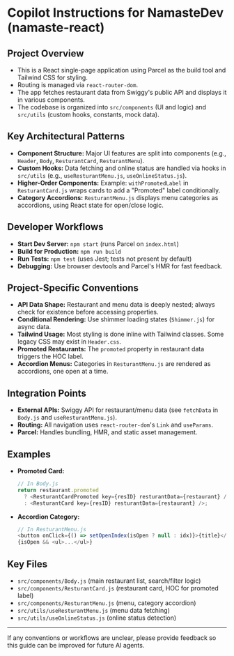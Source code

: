# Copilot Instructions for NamasteDev (namaste-react)

## Project Overview
- This is a React single-page application using Parcel as the build tool and Tailwind CSS for styling.
- Routing is managed via `react-router-dom`.
- The app fetches restaurant data from Swiggy's public API and displays it in various components.
- The codebase is organized into `src/components` (UI and logic) and `src/utils` (custom hooks, constants, mock data).

## Key Architectural Patterns
- **Component Structure:** Major UI features are split into components (e.g., `Header`, `Body`, `ResturantCard`, `ResturantMenu`).
- **Custom Hooks:** Data fetching and online status are handled via hooks in `src/utils` (e.g., `useResturantMenu.js`, `useOnlineStatus.js`).
- **Higher-Order Components:** Example: `withPromotedLabel` in `ResturantCard.js` wraps cards to add a "Promoted" label conditionally.
- **Category Accordions:** `ResturantMenu.js` displays menu categories as accordions, using React state for open/close logic.

## Developer Workflows
- **Start Dev Server:** `npm start` (runs Parcel on `index.html`)
- **Build for Production:** `npm run build`
- **Run Tests:** `npm test` (uses Jest; tests not present by default)
- **Debugging:** Use browser devtools and Parcel's HMR for fast feedback.

## Project-Specific Conventions
- **API Data Shape:** Restaurant and menu data is deeply nested; always check for existence before accessing properties.
- **Conditional Rendering:** Use shimmer loading states (`Shimmer.js`) for async data.
- **Tailwind Usage:** Most styling is done inline with Tailwind classes. Some legacy CSS may exist in `Header.css`.
- **Promoted Restaurants:** The `promoted` property in restaurant data triggers the HOC label.
- **Accordion Menus:** Categories in `ResturantMenu.js` are rendered as accordions, one open at a time.

## Integration Points
- **External APIs:** Swiggy API for restaurant/menu data (see `fetchData` in `Body.js` and `useResturantMenu.js`).
- **Routing:** All navigation uses `react-router-dom`'s `Link` and `useParams`.
- **Parcel:** Handles bundling, HMR, and static asset management.

## Examples
- **Promoted Card:**
  ```js
  // In Body.js
  return restaurant.promoted
    ? <ResturantCardPromoted key={resID} resturantData={restaurant} />
    : <ResturantCard key={resID} resturantData={restaurant} />;
  ```
- **Accordion Category:**
  ```js
  // In ResturantMenu.js
  <button onClick={() => setOpenIndex(isOpen ? null : idx)}>{title}</button>
  {isOpen && <ul>...</ul>}
  ```

## Key Files
- `src/components/Body.js` (main restaurant list, search/filter logic)
- `src/components/ResturantCard.js` (restaurant card, HOC for promoted label)
- `src/components/ResturantMenu.js` (menu, category accordion)
- `src/utils/useResturantMenu.js` (menu data fetching)
- `src/utils/useOnlineStatus.js` (online status detection)

---

If any conventions or workflows are unclear, please provide feedback so this guide can be improved for future AI agents.
